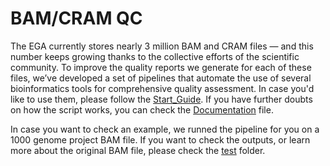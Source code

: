# BAM/CRAM QC

The EGA currently stores nearly 3 million BAM and CRAM files — and this number keeps growing thanks to the collective efforts of the scientific community. To improve the quality reports we generate for each of these files, we’ve developed a set of pipelines that automate the use of several bioinformatics tools for comprehensive quality assessment. In case you'd like to use them, please follow the [Start_Guide](https://github.com/EGA-archive/BAM_QC/blob/main/docs/Start_Guide.md). If you have further doubts on how the script works, you can check the [Documentation](https://github.com/EGA-archive/BAM_QC/blob/main/docs/documentation.md) file. 

In case you want to check an example, we runned the pipeline for you on a 1000 genome project BAM file. If you want to check the outputs, or learn more about the original BAM file, please check the [test](test) folder.




